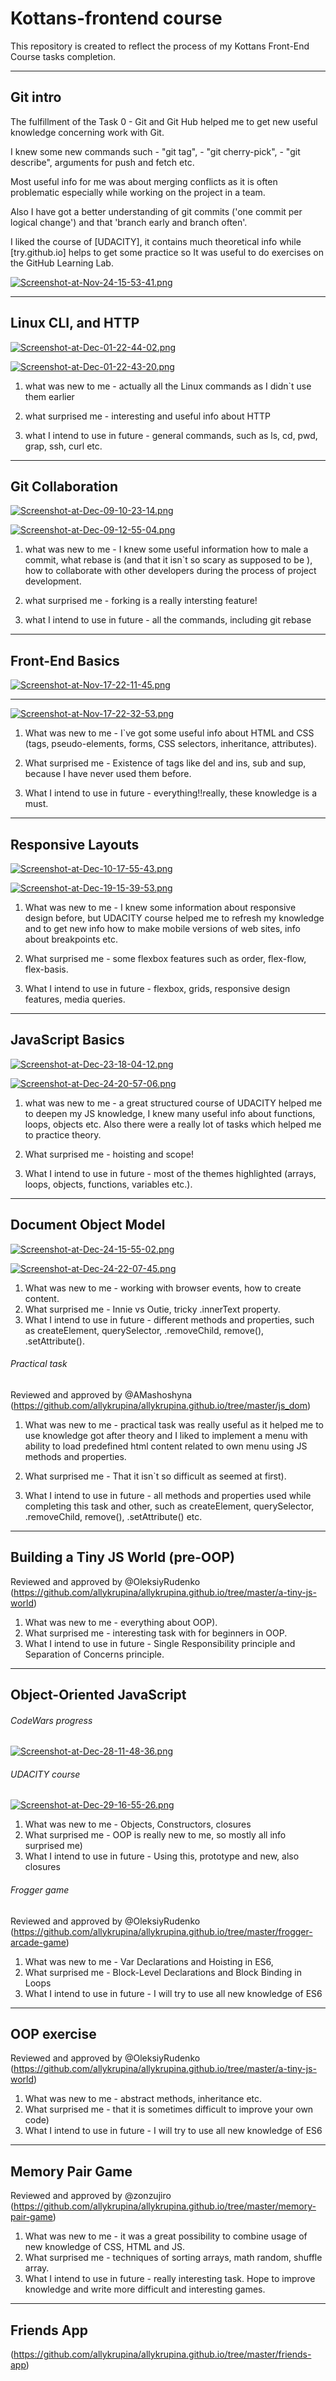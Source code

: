 # Kottans-frontend course
This repository is created to reflect the process of my Kottans Front-End Course tasks completion.

***
## Git intro

The fulfillment of the Task 0 - Git and Git Hub helped me to get new useful knowledge concerning work with Git.

I knew some new commands such - "git tag", - "git cherry-pick", - "git describe", arguments for push and fetch etc.

Most useful info for me was about merging conflicts as it is often problematic especially while working on the project in a team.

Also I have got a better understanding of git commits ('one commit per logical change') and that 'branch early and branch often'.

I liked the course of [UDACITY], it contains much theoretical info while [try.github.io] helps to get some practice so It was useful to do exercises on the GitHub Learning Lab.


[![Screenshot-at-Nov-24-15-53-41.png](https://i.postimg.cc/sD867Z0Y/Screenshot-at-Nov-24-15-53-41.png)](https://postimg.cc/6yrfNTKq)

***
## Linux CLI, and HTTP

[![Screenshot-at-Dec-01-22-44-02.png](https://i.postimg.cc/nVYtRgYZ/Screenshot-at-Dec-01-22-44-02.png)](https://postimg.cc/4ndMn8SF)

[![Screenshot-at-Dec-01-22-43-20.png](https://i.postimg.cc/pd8S95sx/Screenshot-at-Dec-01-22-43-20.png)](https://postimg.cc/WDN8CzRf)

1) what was new to me - actually all the Linux commands as I didn`t use them earlier  

2) what surprised me - interesting and useful info about HTTP  

3) what I intend to use in future - general commands, such as ls, cd, pwd, grap, ssh, curl etc.  

***
## Git Collaboration

[![Screenshot-at-Dec-09-10-23-14.png](https://i.postimg.cc/K8Wgc9nc/Screenshot-at-Dec-09-10-23-14.png)](https://postimg.cc/RWc0XLs2)


[![Screenshot-at-Dec-09-12-55-04.png](https://i.postimg.cc/x1BcVX2c/Screenshot-at-Dec-09-12-55-04.png)](https://postimg.cc/rDC8SFzk)

1) what was new to me - I knew some useful information how to male a commit, what rebase is (and that it isn`t so scary as supposed to be ), how to collaborate with other developers during the process of project development.

2) what surprised me - forking is a really intersting feature!

3) what I intend to use in future - all the commands, including git rebase

***
## Front-End Basics

[![Screenshot-at-Nov-17-22-11-45.png](https://i.postimg.cc/GhNYqPRp/Screenshot-at-Nov-17-22-11-45.png)](https://postimg.cc/7f3fL2fv)
***
[![Screenshot-at-Nov-17-22-32-53.png](https://i.postimg.cc/MZ7FkTHx/Screenshot-at-Nov-17-22-32-53.png)](https://postimg.cc/LhsTLmj0)

1) What was new to me - I`ve got some  useful info about HTML and CSS (tags, pseudo-elements, forms, CSS selectors, inheritance, attributes).

2) What surprised me - Existence of tags like  del and ins, sub and sup,  because I have never used them before.

3) What I intend to use in future - everything!!really, these knowledge is a must.


***
## Responsive Layouts

[![Screenshot-at-Dec-10-17-55-43.png](https://i.postimg.cc/1RbQZFwt/Screenshot-at-Dec-10-17-55-43.png)](https://postimg.cc/PNbcWP6s)

[![Screenshot-at-Dec-19-15-39-53.png](https://i.postimg.cc/NjgPhGJF/Screenshot-at-Dec-19-15-39-53.png)](https://postimg.cc/JG2QZ8WC)

1) What was new to me - I knew some  information about responsive design before, but UDACITY course helped me to refresh my knowledge and to get new info how to make mobile versions of web sites, info about breakpoints etc.

2) What surprised me - some flexbox features such as order, flex-flow, flex-basis.

3) What I intend to use in future - flexbox, grids, responsive design features, media queries.


***
## JavaScript Basics

[![Screenshot-at-Dec-23-18-04-12.png](https://i.postimg.cc/gkChQkwr/Screenshot-at-Dec-23-18-04-12.png)](https://postimg.cc/GHj9sRx1)

[![Screenshot-at-Dec-24-20-57-06.png](https://i.postimg.cc/k4gRK2HY/Screenshot-at-Dec-24-20-57-06.png)](https://postimg.cc/yJ2Nz8s0)


1) what was new to me - a great structured course of UDACITY helped me to deepen my JS knowledge, I knew many useful info about functions, loops, objects etc. Also there were  a really lot of tasks which helped me to practice theory.

2) What surprised me - hoisting and scope!

3) What I intend to use in future - most of the themes highlighted (arrays, loops, objects, functions, variables etc.).


***
## Document Object Model

[![Screenshot-at-Dec-24-15-55-02.png](https://i.postimg.cc/bN6rjjqc/Screenshot-at-Dec-24-15-55-02.png)](https://postimg.cc/xcznKhkt)

[![Screenshot-at-Dec-24-22-07-45.png](https://i.postimg.cc/BvDWR10X/Screenshot-at-Dec-24-22-07-45.png)](https://postimg.cc/Y4pyW0jH)

1) What was new to me - working with browser events, how to create content.
2) What surprised me - Innie vs Outie, tricky .innerText property.
2) What I intend to use in future - different methods and properties, such as createElement, querySelector, .removeChild, remove(), .setAttribute().


###### Practical task
Reviewed and approved by @AMashoshyna
(https://github.com/allykrupina/allykrupina.github.io/tree/master/js_dom)

1) What was new to me - practical task was really useful as it helped me to use knowledge got after theory and I liked to implement a menu with ability to load predefined html content related to own menu using JS methods and properties.

2) What surprised me - That it isn`t so difficult as seemed at first).

3) What I intend to use in future -  all methods and properties used while completing this task and other, such as createElement, querySelector, .removeChild, remove(), .setAttribute() etc.


***
## Building a Tiny JS World (pre-OOP)

Reviewed and approved by @OleksiyRudenko
(https://github.com/allykrupina/allykrupina.github.io/tree/master/a-tiny-js-world)

1) What was new to me - everything about OOP).
2) What surprised me - interesting task with for beginners in OOP.
3) What I intend to use in future - Single Responsibility principle and Separation of Concerns principle.

***
## Object-Oriented JavaScript

###### CodeWars progress

[![Screenshot-at-Dec-28-11-48-36.png](https://i.postimg.cc/fyQmZB6P/Screenshot-at-Dec-28-11-48-36.png)](https://postimg.cc/qhQzxXBc)

###### UDACITY course

[![Screenshot-at-Dec-29-16-55-26.png](https://i.postimg.cc/qMHXhgcf/Screenshot-at-Dec-29-16-55-26.png)](https://postimg.cc/CdJf9h6J)

1) What was new to me - Objects, Constructors, closures
2) What surprised me - OOP is really new to me, so mostly all info surprised me)
3) What I intend to use in future - Using this, prototype and new, also closures

###### Frogger game

Reviewed and approved by @OleksiyRudenko
(https://github.com/allykrupina/allykrupina.github.io/tree/master/frogger-arcade-game)

1) What was new to me - Var Declarations and Hoisting in ES6,
2) What surprised me - Block-Level Declarations and Block Binding in Loops
3) What I intend to use in future - I will try to use all new knowledge of ES6

***
## OOP exercise

Reviewed and approved by @OleksiyRudenko
(https://github.com/allykrupina/allykrupina.github.io/tree/master/a-tiny-js-world)

1) What was new to me - abstract methods, inheritance etc.
2) What surprised me - that it is sometimes difficult to improve your own code)
3) What I intend to use in future - I will try to use all new knowledge of ES6

***
## Memory Pair Game

Reviewed and approved by @zonzujiro
(https://github.com/allykrupina/allykrupina.github.io/tree/master/memory-pair-game)

1) What was new to me - it was a great possibility to combine usage of new knowledge of CSS, HTML and JS.
2) What surprised me - techniques of sorting arrays, math random, shuffle array.
3) What I intend to use in future - really interesting task. Hope to improve knowledge and write more difficult and interesting games.

***
## Friends App

(https://github.com/allykrupina/allykrupina.github.io/tree/master/friends-app)
